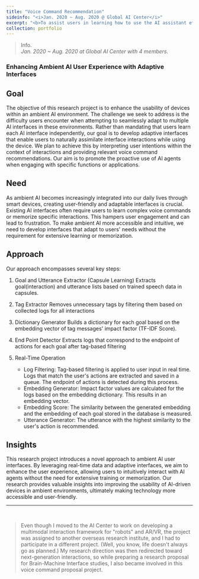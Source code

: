 ```yaml
---
title: "Voice Command Recommendation"
sideinfo: "<i>Jan. 2020 ~ Aug. 2020 @ Global AI Center</i>"
excerpt: "<b>To assist users in learning how to use the AI assistant effectively.</b>"
collection: portfolio
---
```

<!-- <br/><img src='/images/500x300.png'> -->

> Info.  
  _Jan. 2020 ~ Aug. 2020 at Global AI Center with 4 members._

### Enhancing Ambient AI User Experience with Adaptive Interfaces

## Goal

The objective of this research project is to enhance the usability of devices within an ambient AI environment. The challenge we seek to address is the difficulty users encounter when attempting to seamlessly adapt to multiple AI interfaces in these environments. Rather than mandating that users learn each AI interface independently, our goal is to develop adaptive interfaces that enable users to naturally assimilate interface interactions while using the device. We plan to achieve this by interpreting user intentions within the context of interactions and providing relevant voice command recommendations. Our aim is to promote the proactive use of AI agents when engaging with specific functions or applications.

## Need

As ambient AI becomes increasingly integrated into our daily lives through smart devices, creating user-friendly and adaptable interfaces is crucial. Existing AI interfaces often require users to learn complex voice commands or memorize specific interactions. This hampers user engagement and can lead to frustration. To make ambient AI more accessible and intuitive, we need to develop interfaces that adapt to users' needs without the requirement for extensive learning or memorization.

## Approach

Our approach encompasses several key steps:

1. Goal and Utterance Extractor (Capsule Learning)
  Extracts goal(interaction) and utterance lists based on trained speech data in capsules.

2. Tag Extractor
  Removes unnecessary tags by filtering them based on collected logs for all interactions

3. Dictionary Generator
  Builds a dictionary for each goal based on the embedding vector of tag messages' impact factor (TF-IDF Score).

4. End Point Detector
  Extracts logs that correspond to the endpoint of actions for each goal after tag-based filtering

5. Real-Time Operation
   - Log Filtering: Tag-based filtering is applied to user input in real time. Logs that match the user's actions are extracted and saved in a queue. The endpoint of actions is detected during this process.
   - Embedding Generator: Impact factor values are calculated for the logs based on the embedding dictionary. This results in an embedding vector.
   - Embedding Score: The similarity between the generated embedding and the embedding of each goal stored in the database is measured.
   - Utterance Generator: The utterance with the highest similarity to the user's action is recommended.

## Insights

This research project introduces a novel approach to ambient AI user interfaces. By leveraging real-time data and adaptive interfaces, we aim to enhance the user experience, allowing users to intuitively interact with AI agents without the need for extensive training or memorization. Our research provides valuable insights into improving the usability of AI-driven devices in ambient environments, ultimately making technology more accessible and user-friendly.

***
</br>

> Even though I moved to the AI Center to work on developing a multimodal interaction framework for "robots" and AR/VR, the project was assigned to another overseas research institute, and I had to participate in a different project. (Well, you know, life doesn't always go as planned.) My research direction was then redirected toward next-generation interactions, so while preparing a research proposal for Brain-Machine Interface studies, I also became involved in this voice command proposal project.
